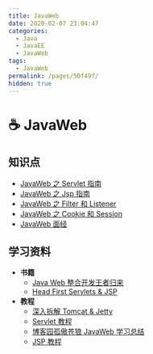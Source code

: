 ```yaml
---
title: JavaWeb
date: 2020-02-07 23:04:47
categories:
  - Java
  - JavaEE
  - JavaWeb
tags:
  - JavaWeb
permalink: /pages/50f49f/
hidden: true
---
```


# ☕ JavaWeb

## 知识点

- [JavaWeb 之 Servlet 指南](01.JavaWeb之Servlet指南.md)
- [JavaWeb 之 Jsp 指南](01.JavaWeb之Servlet指南.md)
- [JavaWeb 之 Filter 和 Listener](03.JavaWeb之Filter和Listener.md)
- [JavaWeb 之 Cookie 和 Session](04.JavaWeb之Cookie和Session.md)
- [JavaWeb 面经](99.JavaWeb面经.md)

## 学习资料

- **书籍**
  - [Java Web 整合开发王者归来](https://book.douban.com/subject/4189495/)
  - [Head First Servlets & JSP](https://book.douban.com/subject/1942934/)
- **教程**
  - [深入拆解 Tomcat & Jetty](https://time.geekbang.org/column/intro/100027701)
  - [Servlet 教程](https://www.runoob.com/servlet/servlet-tutorial.html)
  - [博客园孤傲苍狼 JavaWeb 学习总结](https://www.cnblogs.com/xdp-gacl/tag/JavaWeb%E5%AD%A6%E4%B9%A0%E6%80%BB%E7%BB%93/)
  - [JSP 教程](https://www.runoob.com/jsp/jsp-tutorial.html)